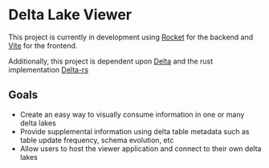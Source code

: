 # Delta Lake Viewer

This project is currently in development using [Rocket](https://github.com/SergioBenitez/Rocket) for the backend and [Vite](https://github.com/vitejs/vite) for the frontend.

Additionally, this project is dependent upon [Delta](https://github.com/delta-io/delta) and the rust implementation [Delta-rs](https://github.com/delta-io/delta-rs)

## Goals

-   Create an easy way to visually consume information in one or many delta lakes
-   Provide supplemental information using delta table metadata such as table update frequency, schema evolution, etc
-   Allow users to host the viewer application and connect to their own delta lakes
